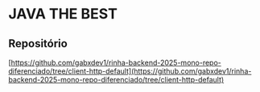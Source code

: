 # JAVA THE BEST

## Repositório
[https://github.com/gabxdev1/rinha-backend-2025-mono-repo-diferenciado/tree/client-http-default](https://github.com/gabxdev1/rinha-backend-2025-mono-repo-diferenciado/tree/client-http-default)